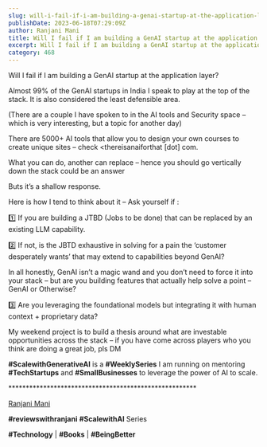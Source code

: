 ```yaml
---
slug: will-i-fail-if-i-am-building-a-genai-startup-at-the-application-layer
publishDate: 2023-06-18T07:29:09Z
author: Ranjani Mani
title: Will I fail if I am building a GenAI startup at the application layer? 
excerpt: Will I fail if I am building a GenAI startup at the application layer? Almost 99% of the GenAI startups in India I speak to play at the top of the stack. It is also considered the least defensible area. (There are a couple I have spoken to in the AI tools and Security space  ... 
category: 468
---
```


Will I fail if I am building a GenAI startup at the application layer?

Almost 99% of the GenAI startups in India I speak to play at the top of the stack. It is also considered the least defensible area.

(There are a couple I have spoken to in the AI tools and Security space – which is very interesting, but a topic for another day)

There are 5000+ AI tools that allow you to design your own courses to create unique sites – check <thereisanaiforthat \[dot\] com.

What you can do, another can replace – hence you should go vertically down the stack could be an answer

Buts it’s a shallow response.

Here is how I tend to think about it – Ask yourself if :

1️⃣ If you are building a JTBD (Jobs to be done) that can be replaced by an existing LLM capability.

2️⃣ If not, is the JBTD exhaustive in solving for a pain the ‘customer desperately wants’ that may extend to capabilities beyond GenAI?

In all honestly, GenAI isn’t a magic wand and you don’t need to force it into your stack – but are you building features that actually help solve a point – GenAI or Otherwise?

3️⃣ Are you leveraging the foundational models but integrating it with human context + proprietary data?

My weekend project is to build a thesis around what are investable opportunities across the stack – if you have come across players who you think are doing a great job, pls DM

**#ScalewithGenerativeAI** is a **#WeeklySeries** I am running on mentoring **#TechStartups** and **#SmallBusinesses** to leverage the power of AI to scale.

\*\*\*\*\*\*\*\*\*\*\*\*\*\*\*\*\*\*\*\*\*\*\*\*\*\*\*\*\*\*\*\*\*\*\*\*\*\*\*\*\*\*\*\*\*\*\*\*\*\*\*\*\*\*

[Ranjani Mani](https://www.linkedin.com/feed/#)

**#reviewswithranjani** **#ScalewithAI** Series

**#Technology** | **#Books** | **#BeingBetter**